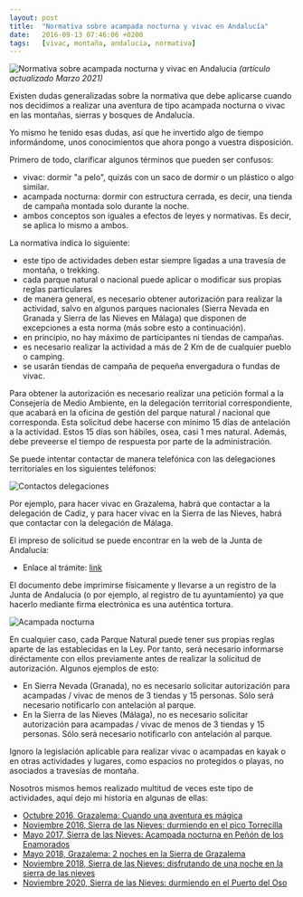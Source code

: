 ```yaml
---
layout: post
title:  "Normativa sobre acampada nocturna y vivac en Andalucía"
date:   2016-09-13 07:46:06 +0200
tags:	[vivac, montaña, andalucia, normativa]
---
```


![Normativa sobre acampada nocturna y vivac en Andalucia][pic2]
_(artículo actualizado Marzo 2021)_

Existen dudas generalizadas sobre la normativa que debe aplicarse cuando nos decidimos a realizar
una aventura de tipo acampada nocturna o vivac en las montañas, sierras y bosques de Andalucía.

Yo mismo he tenido esas dudas, así que he invertido algo de tiempo informándome, unos conocimientos
que ahora pongo a vuestra disposición.

<!--more-->

Primero de todo, clarificar algunos términos que pueden ser confusos:
 * vivac: dormir "a pelo", quizás con un saco de dormir o un plástico o algo similar.
 * acampada nocturna: dormir con estructura cerrada, es decir, una tienda de campaña montada solo
   durante la noche.
 * ambos conceptos son iguales a efectos de leyes y normativas. Es decir, se aplica lo mismo a ambos.

La normativa indica lo siguiente:

 * este tipo de actividades deben estar siempre ligadas a una travesía de montaña, o trekking.
 * cada parque natural o nacional puede aplicar o modificar sus propias reglas particulares
 * de manera general, es necesario obtener autorización para realizar la actividad, salvo en
   algunos parques nacionales (Sierra Nevada en Granada y Sierra de las Nieves en Málaga) que
   disponen de excepciones a esta norma (más sobre esto a continuación).
 * en principio, no hay máximo de participantes ni tiendas de campañas.
 * es necesario realizar la actividad a más de 2 Km de de cualquier pueblo o camping.
 * se usarán tiendas de campaña de pequeña envergadura o fundas de vivac.

Para obtener la autorización es necesario realizar una petición formal a la Consejería de Medio
Ambiente, en la delegación territorial correspondiente, que acabará en la oficina de gestión del
parque natural / nacional que corresponda. Esta solicitud debe hacerse con mínimo 15 días de
antelación a la actividad. Estos 15 días son hábiles, osea, casi 1 mes natural. Además, debe
preveerse el tiempo de respuesta por parte de la administración.

Se puede intentar contactar de manera telefónica con las delegaciones territoriales en los 
siguientes teléfonos:

![Contactos delegaciones][contacto]

Por ejemplo, para hacer vivac en Grazalema, habrá que contactar a la delegación de Cadiz, y para
hacer vivac en la Sierra de las Nieves, habrá que contactar con la delegación de Málaga.

El impreso de solicitud se puede encontrar en la web de la Junta de Andalucía:

 * Enlace al trámite: [link][link]

El documento debe imprimirse físicamente y llevarse a un registro de la Junta de Andalucia (o por
ejemplo, al registro de tu ayuntamiento) ya que hacerlo mediante firma electrónica es una auténtica
tortura.

![Acampada nocturna][pic1]

En cualquier caso, cada Parque Natural puede tener sus propias reglas aparte de las establecidas
en la Ley. Por tanto, será necesario informarse diréctamente con ellos previamente antes de
realizar la solicitud de autorización. Algunos ejemplos de esto:

* En Sierra Nevada (Granada), no es necesario solicitar autorización para acampadas / vivac de
  menos de 3 tiendas y 15 personas. Sólo será necesario notificarlo con antelación al parque.
* En la Sierra de las Nieves (Málaga), no es necesario solicitar autorización para acampadas /
  vivac de menos de 3 tiendas y 15 personas. Sólo será necesario notificarlo con antelación al
  parque.

Ignoro la legislación aplicable para realizar vivac o acampadas en kayak o en otras actividades y
lugares, como espacios no protegidos o playas, no asociados a travesías de montaña.

Nosotros mismos hemos realizado multitud de veces este tipo de actividades, aquí dejo mi historia
en algunas de ellas:

* [Octubre 2016, Grazalema: Cuando una aventura es mágica][magica]
* [Noviembre 2016, Sierra de las Nieves: durmiendo en el pico Torrecilla][torrecilla]
* [Mayo 2017, Sierra de las Nieves: Acampada nocturna en Peñón de los Enamorados][yunquera]
* [Mayo 2018, Grazalema: 2 noches en la Sierra de Grazalema][grazalema]
* [Noviembre 2018, Sierra de las Nieves: disfrutando de una noche en la sierra de las nieves][noche]
* [Noviembre 2020, Sierra de las Nieves: durmiendo en el Puerto del Oso][oso]

[pic1]:		{{site.url}}/assets/normativa-milky-way.jpg
[pic2]:		{{site.url}}/assets/normativa-night-tent.jpg
[nuevo_post]:	{{site.url}}/2016/10/06/nueva-normativa-vivac.html
[sentencia]:	http://supremo.vlex.es/vid/594182438
[ecologistas]:	http://www.ecologistasenaccion.es/article31690.html
[contacto]:	{{site.url}}/assets/contactos_delegacion.png
[link]:		http://www.juntadeandalucia.es/medioambiente/servtc1/oficinaVirtual/web/tramite/susopublico?zona=renpa
[magica]:	{{site.url}}/2016/10/09/cuando-aventura-magica.html
[torrecilla]:	{{site.url}}/2016/11/29/durmiendo-torrecilla.html
[yunquera]:	{{site.url}}/2017/05/28/acampada-noctura-sierra-nieves.html
[grazalema]:	{{site.url}}/2018/05/28/2-noches-grazalema.html
[noche]:	{{site.url}}/2018/11/12/acampada-sierra-nieves.html
[oso]:		{{site.url}}/2020/11/12/vivac-puerto-oso.html
